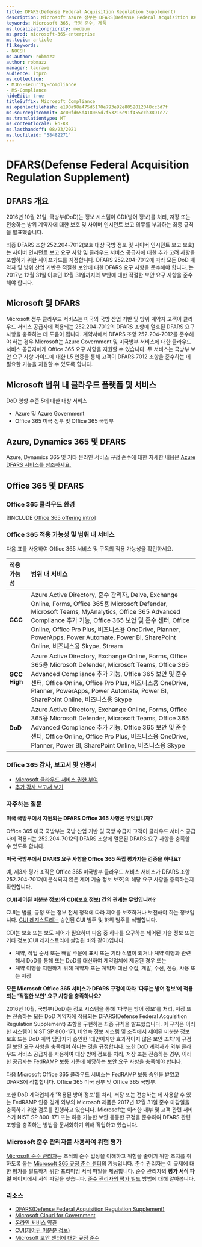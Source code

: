 ```yaml
---
title: DFARS(Defense Federal Acquisition Regulation Supplement)
description: Microsoft Azure 정부는 DFARS(Defense Federal Acquisition Regulation) 요구 사항을 지원합니다.
keywords: Microsoft 365, 규정 준수, 제품
ms.localizationpriority: medium
ms.prod: microsoft-365-enterprise
ms.topic: article
f1.keywords:
- NOCSH
ms.author: robmazz
author: robmazz
manager: laurawi
audience: itpro
ms.collection:
- M365-security-compliance
- MS-Compliance
hideEdit: true
titleSuffix: Microsoft Compliance
ms.openlocfilehash: e190a98a475d6170e793e92e8052012048cc3d7f
ms.sourcegitcommit: 4c00fd65d418065d7f53216c91f455ccb3891c77
ms.translationtype: MT
ms.contentlocale: ko-KR
ms.lasthandoff: 08/23/2021
ms.locfileid: "58482271"
---
```

# <a name="defense-federal-acquisition-regulation-supplement-dfars"></a>DFARS(Defense Federal Acquisition Regulation Supplement)

## <a name="dfars-overview"></a>DFARS 개요

2016년 10월 21일, 국방부(DoD)는 정보 시스템이 CDI(방어 정보)를 처리, 저장 또는 전송하는 방위 계약자에 대한 보호 및 사이버 인시던트 보고 의무를 부과하는 최종 규칙을 발표했습니다.  
  
최종 DFARS 조항 252.204-7012(보호 대상 국방 정보 및 사이버 인시던트 보고 보호)는 사이버 인시던트 보고 요구 사항 및 클라우드 서비스 공급자에 대한 추가 고려 사항을 포함하기 위한 세이프가드를 지정합니다. DFARS 252.204-7012에 따라 모든 DoD 계약자 및 방위 산업 기반은 적절한 보안에 대한 DFARS 요구 사항을 준수해야 합니다.'는 2017년 12월 31일 이후인 12월 31일까지의 보안에 대한 적절한 보안 요구 사항을 준수해야 합니다.

## <a name="microsoft-and-dfars"></a>Microsoft 및 DFARS

Microsoft 정부 클라우드 서비스는 미국의 국방 산업 기반 및 방위 계약자 고객이 클라우드 서비스 공급자에 적용되는 252.204-7012의 DFARS 조항에 열호된 DFARS 요구 사항을 충족하는 데 도움이 됩니다. 계약서에서 DFARS 조항 252.204-7012를 준수해야 하는 경우 Microsoft는 Azure Government 및 미국방부 서비스에 대한 클라우드 서비스 공급자에게 Office 365 요구 사항을 지원할 수 있습니다. 두 서비스는 국방부 보안 요구 사항 가이드에 대한 L5 인증을 통해 고객이 DFARS 7012 조항을 준수하는 데 필요한 기능을 지원할 수 있도록 합니다.  

## <a name="microsoft-in-scope-cloud-platforms--services"></a>Microsoft 범위 내 클라우드 플랫폼 및 서비스

DoD 영향 수준 5에 대한 대상 서비스

- Azure 및 Azure Government
- Office 365 미국 정부 및 Office 365 국방부

## <a name="azure-dynamics-365-and-dfars"></a>Azure, Dynamics 365 및 DFARS

Azure, Dynamics 365 및 기타 온라인 서비스 규정 준수에 대한 자세한 내용은 [Azure DFARS 서비스를 참조하세요.](/azure/compliance/offerings/offering-dfars)

## <a name="office-365-and-dfars"></a>Office 365 및 DFARS

### <a name="office-365-cloud-environments"></a>Office 365 클라우드 환경

[!INCLUDE [Office 365 offering intro](../includes/o365-offering-introduction.md)]

### <a name="office-365-applicability-and-in-scope-services"></a>Office 365 적용 가능성 및 범위 내 서비스

다음 표를 사용하여 Office 365 서비스 및 구독의 적용 가능성을 확인하세요.

| **적용 가능성** | **범위 내 서비스** |
|:------------------|:----------------------|
| **GCC** | Azure Active Directory, 준수 관리자, Delve, Exchange Online, Forms, Office 365용 Microsoft Defender, Microsoft Teams, MyAnalytics, Office 365 Advanced Compliance 추가 기능, Office 365 보안 및 준수 센터, Office Online, Office Pro Plus, 비즈니스용 OneDrive, Planner, PowerApps, Power Automate, Power BI, SharePoint Online, 비즈니스용 Skype, Stream |
| **GCC High** | Azure Active Directory, Exchange Online, Forms, Office 365용 Microsoft Defender, Microsoft Teams, Office 365 Advanced Compliance 추가 기능, Office 365 보안 및 준수 센터, Office Online, Office Pro Plus, 비즈니스용 OneDrive, Planner, PowerApps, Power Automate, Power BI, SharePoint Online, 비즈니스용 Skype |
| **DoD** | Azure Active Directory, Exchange Online, Forms, Office 365용 Microsoft Defender, Microsoft Teams, Office 365 Advanced Compliance 추가 기능, Office 365 보안 및 준수 센터, Office Online, Office Pro Plus, 비즈니스용 OneDrive, Planner, Power BI, SharePoint Online, 비즈니스용 Skype |

### <a name="office-365-audits-reports-and-certificates"></a>Office 365 감사, 보고서 및 인증서

- [Microsoft 클라우드 서비스 권한 부여](https://marketplace.fedramp.gov/index.html#/products?status=Compliant&sort=productName)
- [추가 감사 보고서 보기](https://aka.ms/auditreports)

### <a name="frequently-asked-questions"></a>자주하는 질문

**미국 국방부에서 지원되는 DFARS Office 365 사항은 무엇입니까?**

Office 365 미국 국방부는 국방 산업 기반 및 국방 수급자 고객이 클라우드 서비스 공급자에 적용되는 252.204-7012의 DFARS 조항에 열문된 DFARS 요구 사항을 충족할 수 있도록 합니다.

**미국 국방부에서 DFARS 요구 사항을 Office 365 독립 평가자는 검증을 하나요?**

예, 제3자 평가 조직은 Office 365 미국방부 클라우드 서비스 서비스가 DFARS 조항 252.204-7012(미분석되지 않은 제어 기술 정보 보호)의 해당 요구 사항을 충족하는지 확인합니다.

**CUI(제어된 미분분 정보)와 CDI(보호 정보) 간의 관계는 무엇입니까?**

CUI는 법률, 규정 또는 정부 전체 정책에 따라 제어를 보호하거나 보전해야 하는 정보입니다. [CUI 레지스트리는](https://www.archives.gov/cui/registry/category-list.html) 승인된 CUI 범주 및 하위 범주를 식별합니다.

CDI는 보호 또는 보도 제어가 필요하며 다음 중 하나를 요구하는 제어된 기술 정보 또는 기타 정보(CUI 레지스트리에 설명된 바와 같이)입니다.

- 계약, 작업 순서 또는 배달 주문에 표시 또는 기타 식별이 되거나 계약 이행과 관련해서 DoD를 통해 또는 DoD를 대신하여 계약업체에 제공된 경우 또는
- 계약 이행을 지원하기 위해 계약자 또는 계약자 대신 수집, 개발, 수신, 전송, 사용 또는 저장

**모든 Microsoft Office 365 서비스가 DFARS 규정에 따라 '다루는 방어 정보'에 적용되는 '적절한 보안' 요구 사항을 충족하나요?**

2016년 10월, 국방부(DoD)는 정보 시스템을 통해 '다루는 방어 정보'를 처리, 저장 또는 전송하는 모든 DoD 계약자에 적용되는 DFARS(Defense Federal Acquisition Regulation Supplement) 조항을 구현하는 최종 규칙을 발표했습니다. 이 규칙은 이러한 시스템이 NIST SP 800-171, 비연속 [](https://nvlpubs.nist.gov/nistpubs/SpecialPublications/NIST.SP.800-171.pdf)정보 시스템 및 조직에서 제어된 미분분 정보 보호 또는 DoD 계약 담당자가 승인한 '대안이지만 효과적이지 않은 보안 조치'에 규정된 보안 요구 사항을 충족해야 하다는 것을 규정합니다. 또한 DoD 계약자가 외부 클라우드 서비스 공급자를 사용하여 대상 방어 정보를 처리, 저장 또는 전송하는 경우, 이러한 공급자는 FedRAMP 보통 기준에 해당하는 보안 요구 사항을 충족해야 합니다.

다음 Microsoft Office 365 클라우드 서비스는 FedRAMP 보통 승인을 받았고 DFARS에 적합합니다. Office 365 미국 정부 및 Office 365 국방부.

또한 DoD 계약업체가 '적용된 방어 정보'를 처리, 저장 또는 전송하는 데 사용할 수 있는 FedRAMP 인증 경계 외부의 Microsoft 제품은 2017년 12월 31일 준수 마감일을 충족하기 위한 검토를 진행하고 있습니다. Microsoft는 이러한 내부 및 고객 관련 서비스가 NIST SP 800-171 또는 허용 가능한 보안 동등한 규정을 준수하여 DFARS 관련 조항을 충족하는 방법을 문서화하기 위해 작업하고 있습니다.

### <a name="use-microsoft-compliance-manager-to-assess-your-risk"></a>Microsoft 준수 관리자를 사용하여 위험 평가

[Microsoft 준수 관리자](/microsoft-365/compliance/compliance-manager)는 조직의 준수 입장을 이해하고 위험을 줄이기 위한 조치를 취하도록 돕는 [Microsoft 365 규정 준수 센터](/microsoft-365/compliance/microsoft-365-compliance-center)의 기능입니다. 준수 관리자는 이 규제에 대한 평가를 빌드하기 위한 프리미엄 서식 파일을 제공합니다. 준수 관리자의 **평가 서식 파일** 페이지에서 서식 파일을 찾습니다. [준수 관리자의 평가 빌드](/microsoft-365/compliance/compliance-manager-assessments) 방법에 대해 알아봅니다.

### <a name="resources"></a>리소스

- [DFARS(Defense Federal Acquisition Regulation Supplement)](https://www.acq.osd.mil/dpap/dars/dfarspgi/current/index.html)
- [Microsoft Cloud for Government](https://enterprise.microsoft.com/industries/government/start-your-microsoft-cloud-for-government-trial-today)
- [온라인 서비스 약관](https://www.microsoftvolumelicensing.com/DocumentSearch.aspx?Mode=3&DocumentTypeId=31)
- [CUI(제어된 미분분 정보)](https://www.archives.gov/cui/registry/category-list)
- [Microsoft 보안 센터에 대한 규정 준수](https://www.microsoft.com/trust-center/compliance/compliance-overview)

